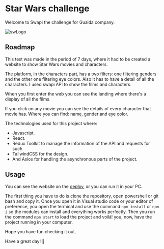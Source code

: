 # Star Wars challenge

Welcome to Swapi the challenge for Gualda company.




![swLogo](https://user-images.githubusercontent.com/87136807/233479024-a1b700a9-4a1b-494b-858a-21cfe9ac8273.svg)


## Roadmap
This test was made in the period of 7 days, where it had to be created a website to show Star Wars movies and characters. 

The platform, in the characters part, has a two filters: one filtering genders and the other one filtering eye colors. Also it has to have a detail of all the characters. I used swapi API to show the films and characters. 

When you first enter the web you can see the landing where there's a display of all the films.

If you click on any movie you can see the details of every character that movie has. Where you can find: name, gender and eye color.

The technologies used for this project where:

- Javascript.
- React.
- Redux Toolkit to manage the information of the API and requests for such.
- TailwindCSS for the design.
- And Axios for handling the asynchronous parts of the project.



## Usage

You can see the website on the [deploy](https://gualda-challenge.vercel.app/), or you can run it in your PC.

The first thing you have to do is clone the repository, open powershell or git bash and copy it. Once you open it in Visual studio code or your editor of preference, you open the terminal and use the command `npm install` or `npm i` so the modules can install and everything works perfectly. Then you run the command `npm start` to load the project and voilá! you, now, have the project running in your computer.

Hope you have fun checking it out.

Have a great day! 👋

